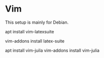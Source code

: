 # Vim
This setup is mainly for Debian. 

apt install vim-latexsuite

vim-addons install latex-suite

apt install vim-juila
vim-addons install vim-julia

  

